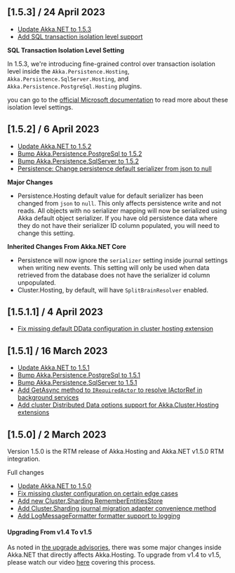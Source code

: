 ## [1.5.3] / 24 April 2023

* [Update Akka.NET to 1.5.3](https://github.com/akkadotnet/akka.net/releases/tag/1.5.3)
* [Add SQL transaction isolation level support](https://github.com/akkadotnet/Akka.Hosting/pull/284)

**SQL Transaction Isolation Level Setting**

In 1.5.3, we're introducing fine-grained control over transaction isolation level inside the `Akka.Persistence.Hosting`, `Akka.Persistence.SqlServer.Hosting`, and `Akka.Persistence.PostgreSql.Hosting` plugins.

you can go to the [official Microsoft documentation](https://learn.microsoft.com/en-us/dotnet/api/system.data.isolationlevel?#fields) to read more about these isolation level settings.

## [1.5.2] / 6 April 2023

* [Update Akka.NET to 1.5.2](https://github.com/akkadotnet/akka.net/releases/tag/1.5.2)
* [Bump Akka.Persistence.PostgreSql to 1.5.2](https://github.com/akkadotnet/Akka.Hosting/pull/276)
* [Bump Akka.Persistence.SqlServer to 1.5.2](https://github.com/akkadotnet/Akka.Hosting/pull/276)
* [Persistence: Change persistence default serializer from json to null](https://github.com/akkadotnet/Akka.Hosting/pull/274)

**Major Changes**
* Persistence.Hosting default value for default serializer has been changed from `json` to `null`. This only affects persistence write and not reads. All objects with no serializer mapping will now be serialized using Akka default object serializer. If you have old persistence data where they do not have their serializer ID column populated, you will need to change this setting.

**Inherited Changes From Akka.NET Core**
* Persistence will now ignore the `serializer` setting inside journal settings when writing new events. This setting will only be used when data retrieved from the database does not have the serializer id column unpopulated.
* Cluster.Hosting, by default, will have `SplitBrainResolver` enabled.

## [1.5.1.1] / 4 April 2023

* [Fix missing default DData configuration in cluster hosting extension](https://github.com/akkadotnet/Akka.Hosting/pull/272)

## [1.5.1] / 16 March 2023

* [Update Akka.NET to 1.5.1](https://github.com/akkadotnet/akka.net/releases/tag/1.5.1)
* [Bump Akka.Persistence.PostgreSql to 1.5.1](https://github.com/akkadotnet/Akka.Hosting/pull/268)
* [Bump Akka.Persistence.SqlServer to 1.5.1](https://github.com/akkadotnet/Akka.Hosting/pull/268)
* [Add GetAsync method to `IRequiredActor` to resolve IActorRef in background services](https://github.com/akkadotnet/Akka.Hosting/pull/264)
* [Add cluster Distributed Data options support for Akka.Cluster.Hosting extensions](https://github.com/akkadotnet/Akka.Hosting/pull/263)

## [1.5.0] / 2 March 2023

Version 1.5.0 is the RTM release of Akka.Hosting and Akka.NET v1.5.0 RTM integration.

Full changes 
* [Update Akka.NET to 1.5.0](https://github.com/akkadotnet/akka.net/releases/tag/1.5.0)
* [Fix missing cluster configuration on certain edge cases](https://github.com/akkadotnet/Akka.Hosting/pull/214)
* [Add new Cluster.Sharding RememberEntitiesStore](https://github.com/akkadotnet/Akka.Hosting/pull/224)
* [Add Cluster.Sharding journal migration adapter convenience method](https://github.com/akkadotnet/Akka.Hosting/pull/226)
* [Add LogMessageFormatter formatter support to logging](https://github.com/akkadotnet/Akka.Hosting/pull/248)

#### Upgrading From v1.4 To v1.5

As noted in [the upgrade advisories](https://getakka.net/community/whats-new/akkadotnet-v1.5-upgrade-advisories.html), there was some major changes inside Akka.NET that directly affects Akka.Hosting. To upgrade from v1.4 to v1.5, please watch our video [here](https://www.youtube.com/watch?v=-UPestlIw4k) covering this process.
